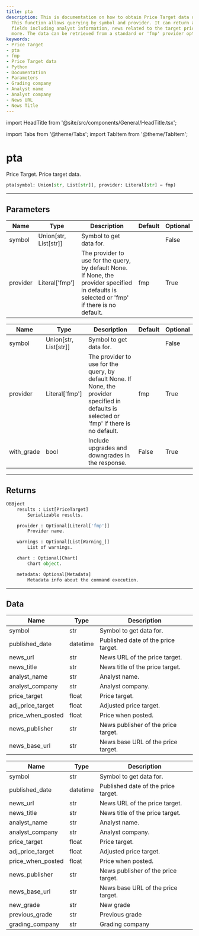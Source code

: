 ```yaml
---
title: pta
description: This is documentation on how to obtain Price Target data using 'pta'.
  This function allows querying by symbol and provider. It can return a variety of
  fields including analyst information, news related to the target price, grades and
  more. The data can be retrieved from a standard or 'fmp' provider option.
keywords:
- Price Target
- pta
- fmp
- Price Target data
- Python
- Documentation
- Parameters
- Grading company
- Analyst name
- Analyst company
- News URL
- News Title
---
```


import HeadTitle from '@site/src/components/General/HeadTitle.tsx';

<HeadTitle title="fa.pta - Reference | OpenBB Platform Docs" />

import Tabs from '@theme/Tabs';
import TabItem from '@theme/TabItem';

# pta

Price Target. Price target data.

```python wordwrap
pta(symbol: Union[str, List[str]], provider: Literal[str] = fmp)
```

---

## Parameters

<Tabs>
<TabItem value="standard" label="Standard">

| Name | Type | Description | Default | Optional |
| ---- | ---- | ----------- | ------- | -------- |
| symbol | Union[str, List[str]] | Symbol to get data for. |  | False |
| provider | Literal['fmp'] | The provider to use for the query, by default None. If None, the provider specified in defaults is selected or 'fmp' if there is no default. | fmp | True |
</TabItem>

<TabItem value='fmp' label='fmp'>

| Name | Type | Description | Default | Optional |
| ---- | ---- | ----------- | ------- | -------- |
| symbol | Union[str, List[str]] | Symbol to get data for. |  | False |
| provider | Literal['fmp'] | The provider to use for the query, by default None. If None, the provider specified in defaults is selected or 'fmp' if there is no default. | fmp | True |
| with_grade | bool | Include upgrades and downgrades in the response. | False | True |
</TabItem>

</Tabs>

---

## Returns

```python wordwrap
OBBject
    results : List[PriceTarget]
        Serializable results.

    provider : Optional[Literal['fmp']]
        Provider name.

    warnings : Optional[List[Warning_]]
        List of warnings.

    chart : Optional[Chart]
        Chart object.

    metadata: Optional[Metadata]
        Metadata info about the command execution.
```

---

## Data

<Tabs>
<TabItem value="standard" label="Standard">

| Name | Type | Description |
| ---- | ---- | ----------- |
| symbol | str | Symbol to get data for. |
| published_date | datetime | Published date of the price target. |
| news_url | str | News URL of the price target. |
| news_title | str | News title of the price target. |
| analyst_name | str | Analyst name. |
| analyst_company | str | Analyst company. |
| price_target | float | Price target. |
| adj_price_target | float | Adjusted price target. |
| price_when_posted | float | Price when posted. |
| news_publisher | str | News publisher of the price target. |
| news_base_url | str | News base URL of the price target. |
</TabItem>

<TabItem value='fmp' label='fmp'>

| Name | Type | Description |
| ---- | ---- | ----------- |
| symbol | str | Symbol to get data for. |
| published_date | datetime | Published date of the price target. |
| news_url | str | News URL of the price target. |
| news_title | str | News title of the price target. |
| analyst_name | str | Analyst name. |
| analyst_company | str | Analyst company. |
| price_target | float | Price target. |
| adj_price_target | float | Adjusted price target. |
| price_when_posted | float | Price when posted. |
| news_publisher | str | News publisher of the price target. |
| news_base_url | str | News base URL of the price target. |
| new_grade | str | New grade |
| previous_grade | str | Previous grade |
| grading_company | str | Grading company |
</TabItem>

</Tabs>
